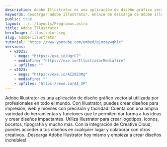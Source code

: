 ```yaml
---
description: Adobe Illustrator es una aplicación de diseño gráfico vectorial utilizada por profesionales en todo el mundo. Con Illustrator, puedes crear diseños para impresión, web y móviles con precisión y facilidad.
keywords: descargar adobe illustrator, enlace de descarga de adobe illustrator, descarga gratuita de adobe illustrator, descarga de prueba de adobe illustrator, descarga de adobe illustrator para windows, descarga de adobe illustrator para mac, descarga de adobe illustrator con crack, descarga completa de adobe illustrator, descarga de torrent de adobe illustrator, descarga de adobe illustrator en Creative Cloud, descarga de adobe illustrator con clave de serie, descarga de adobe illustrator para estudiantes, descarga de adobe illustrator con clave de activación, instalador fuera de línea de descarga de adobe illustrator, descarga de adobe creative suite de adobe illustrator, descarga de adobe illustrator con clave de licencia
public: true
layout: ../../layouts/Programas.astro
title: Adobe Illustrator
heroImage: /illustrator.svg
slug: adobe-illustrator
tutorial: "https://www.youtube.com/embed/gLmzaywghlc"
versions:
  - v2021:
    - mega: "https://exe.io/HqrC7"
    - mediafire: "https://exe.io/IllustratorMediafire"
    - upfiles: ""
  - v2023:
    - mega: "https://exe.io/AI2023Mg"
    - mediafire: ""
    - upfiles: "https://exe.io/AI_UP"
---
```


Adobe Illustrator es una aplicación de diseño gráfico vectorial utilizada por profesionales en todo el mundo. Con Illustrator, puedes crear diseños para impresión, web y móviles con precisión y facilidad. Cuenta con una amplia variedad de herramientas y funciones que te permiten dar forma a tus ideas y crear diseños impactantes. Utiliza Illustrator para crear logotipos, iconos, bocetos, tipografía y mucho más. Con la integración de Creative Cloud, puedes acceder a tus diseños en cualquier lugar y colaborar con otros creativos. ¡Descarga Adobe Illustrator hoy mismo y empieza a crear diseños increíbles!
